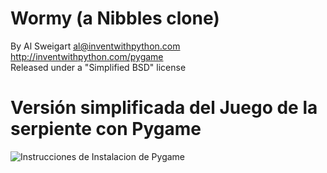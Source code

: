 # Wormy (a Nibbles clone)
By Al Sweigart al@inventwithpython.com<br/>
http://inventwithpython.com/pygame<br/>
Released under a "Simplified BSD" license<br/>

# Versión simplificada del Juego de la serpiente con Pygame

![Instrucciones de Instalacion de Pygame](https://github.com/josecalvosuarez/wormy/blob/master/pygame.png)
